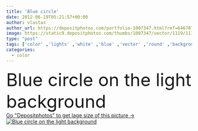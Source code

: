 ```yaml
---
title: 'Blue circle'
date: 2012-06-19T05:21:57+00:00
author: vlastas
author_url: https://depositphotos.com/portfolio-1007347.html?ref=64678756
image: https://static9.depositphotos.com/thumbs/1007347/vector/1119/11198672/api_thumb_450.jpg?forcejpeg=true
type: "post"
tags: ['color' ,'lights' ,'white' ,'blue' ,'vector' ,'round' ,'background' ,'colorful' ,'on' ,'curve' ,'circle' ,'element' ,'illustration' ,'design' ,'space' ,'shiny' ,'shape' ,'decoration' ,'bright' ,'empty' ,'art' ,'Decor' ,'abstract' ,'texture' ,'energy' ,'light' ,'vivid' ,'line' ,'border' ,'frame' ,'fractal' ,'modern' ,'cold' ,'abstraction' ,'backdrop' ,'creative' ,'fantasy' ,'concept' ,'swirl' ,'blank' ,'shining' ,'fingers' ,'digital' ,'clean' ,'Dynamic' ,'wallpaper' ,'rings' ,'ring' ,'gradient' ,'artistic' ]
categories: 
  - color
---
```

<div aling="center">
            <font size="60"> Blue circle on the light background</font>   
</div>
<div>
    <a href='https://static9.depositphotos.com/thumbs/1007347/vector/1119/11198672/api_thumb_450.jpg?forcejpeg=true?ref=64678756' target=_blank > Go "Depositphotos" to get lage size of this picture ->
        <img href='https://static9.depositphotos.com/thumbs/1007347/vector/1119/11198672/api_thumb_450.jpg?forcejpeg=true?ref=64678756' src='https://static9.depositphotos.com/1007347/1119/v/950/depositphotos_11198672-stock-illustration-blue-circle.jpg?forcejpeg=true' alt='Blue circle on the light background' >
    </a>
</div>
